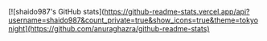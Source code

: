 [![shaido987's GitHub stats](https://github-readme-stats.vercel.app/api?username=shaido987&count_private=true&show_icons=true&theme=tokyonight](https://github.com/anuraghazra/github-readme-stats)
